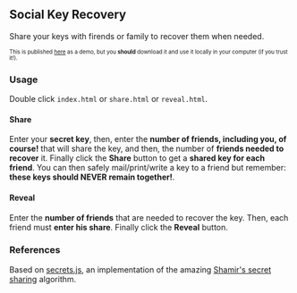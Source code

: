 ## Social Key Recovery

Share your keys with firends or family to recover them when needed.

<sub><sup>This is published [here](https://alcuadradotech.github.io/social-key-recovery/) as a demo, but you **should** download it and use it locally in your computer (if you trust it!).</sup></sub>

### Usage

Double click `index.html` or `share.html` or `reveal.html`.

#### Share

Enter your **secret key**, then, enter the **number of friends, including you, of course!** that will share the key, and then, the number of **friends needed to recover** it. Finally click the **Share** button to get a **shared key for each friend**. You can then safely mail/print/write a key to a friend but remember: **these keys should NEVER remain together!**.

#### Reveal

Enter the **number of friends** that are needed to recover the key. Then, each friend must **enter his share**. Finally click the **Reveal** button.

### References

Based on [secrets.js](https://github.com/grempe/secrets.js), an implementation of the amazing [Shamir's secret sharing](https://en.wikipedia.org/wiki/Shamir's_Secret_Sharing) algorithm.
